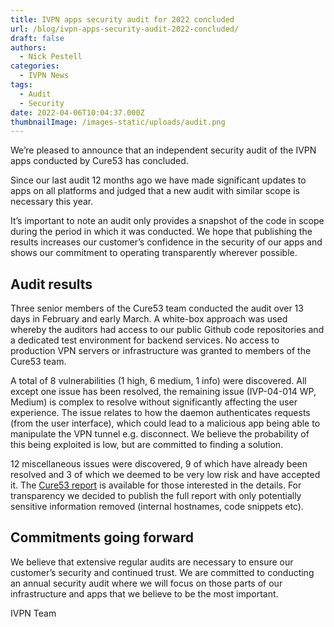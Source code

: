 ```yaml
---
title: IVPN apps security audit for 2022 concluded
url: /blog/ivpn-apps-security-audit-2022-concluded/
draft: false 
authors:
  - Nick Pestell
categories:
  - IVPN News
tags:
  - Audit
  - Security
date: 2022-04-06T10:04:37.000Z
thumbnailImage: /images-static/uploads/audit.png
---
```

We’re pleased to announce that an independent security audit of the IVPN apps conducted by Cure53 has concluded.

Since our last audit 12 months ago we have made significant updates to apps on all platforms and judged that a new audit with similar scope is necessary this year.

It’s important to note an audit only provides a snapshot of the code in scope during the period in which it was conducted. We hope that publishing the results increases our customer’s confidence in the security of our apps and shows our commitment to operating transparently wherever possible.

## Audit results

Three senior members of the Cure53 team conducted the audit over 13 days in February and early March. A white-box approach was used whereby the auditors had access to our public Github code repositories and a dedicated test environment for backend services. No access to production VPN servers or infrastructure was granted to members of the Cure53 team.

A total of 8 vulnerabilities (1 high, 6 medium, 1 info) were discovered. All except one issue has been resolved, the remaining issue (IVP-04-014 WP, Medium) is complex to resolve without significantly affecting the user experience. The issue relates to how the daemon authenticates requests (from the user interface), which could lead to a malicious app being able to manipulate the VPN tunnel e.g. disconnect. We believe the probability of this being exploited is low, but are committed to finding a solution.

12 miscellaneous issues were discovered, 9 of which have already been resolved and 3 of which we deemed to be very low risk and have accepted it. The [Cure53 report][1] is available for those interested in the details. For transparency we decided to publish the full report with only potentially sensitive information removed (internal hostnames, code snippets etc).

## Commitments going forward 

We believe that extensive regular audits are necessary to ensure our customer’s security and continued trust. We are committed to conducting an annual security audit where we will focus on those parts of our infrastructure and apps that we believe to be the most important.

IVPN Team

[1]: https://cure53.de/pentest-report_IVPN_2022.pdf

